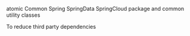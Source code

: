 atomic
Common Spring SpringData SpringCloud package and common utility classes

To reduce third party dependencies


